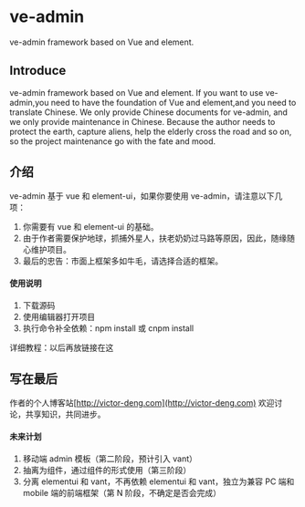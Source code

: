 # ve-admin

ve-admin framework based on Vue and element.

## Introduce

ve-admin framework based on Vue and element. If you want to use ve-admin,you need to have the foundation of Vue and element,and you need to translate Chinese. We only provide Chinese documents for ve-admin, and we only provide maintenance in Chinese. Because the author needs to protect the earth, capture aliens, help the elderly cross the road and so on, so the project maintenance go with the fate and mood.

## 介绍

ve-admin 基于 vue 和 element-ui，如果你要使用 ve-admin，请注意以下几项：

1.  你需要有 vue 和 element-ui 的基础。
2.  由于作者需要保护地球，抓捕外星人，扶老奶奶过马路等原因，因此，随缘随心维护项目。
3.  最后的忠告：市面上框架多如牛毛，请选择合适的框架。

#### 使用说明

1.  下载源码
2.  使用编辑器打开项目
3.  执行命令补全依赖：npm install 或 cnpm install

详细教程：以后再放链接在这

## 写在最后

作者的个人博客站[http://victor-deng.com](http://victor-deng.com) 欢迎讨论，共享知识，共同进步。

#### 未来计划

1.  移动端 admin 模板（第二阶段，预计引入 vant）
2.  抽离为组件，通过组件的形式使用（第三阶段）
3.  分离 elementui 和 vant，不再依赖 elementui 和 vant，独立为兼容 PC 端和 mobile 端的前端框架（第 N 阶段，不确定是否会完成）
